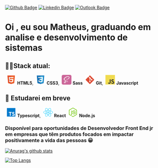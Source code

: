 [![Github Badge](https://img.shields.io/badge/GitHub--000?style=social&logo=Github&logoColor=black&link=https://github.com/matheusfr8)](https://github.com/matheusfr8)
[![Linkedin Badge](https://img.shields.io/badge/LinkedIn--000?style=social&logo=Linkedin&logoColor=0077B5&link=https://www.linkedin.com/in/matheus-frança-178319101/)](https://www.linkedin.com/in/matheus-frança-178319101/)
[![Outlook Badge](https://img.shields.io/badge/email--000?style=social&logo=microsoft-outlook&logoColor=0078d4&link=mailto:matheusgabrielfranca@outlook.com)](mailto:matheusgabrielfranca@outlook.com)

<h1>Oi , eu sou Matheus, graduando em analise e desenvolvimento de sistemas</h1>

<h2>👨‍💻Stack atual:</h2>
<div>
  <img style="margin-left: 4px" src="/Stack icons/html.png"> <b>HTML5</b>,
  <img style="margin-left: 4px" src="/Stack icons/css.png"> <b>CSS3</b>,
  <img style="margin-left: 4px" src="/Stack icons/sass.png"> <b>Sass</b>
  <img style="margin-left: 4px" src="/Stack icons/git.png"> <b>Git</b>,
  <img style="margin-left: 4px" src="/Stack icons/javascript.png"> <b>Javascript</b>
  </div>
<h2>📝 Estudarei em breve </h2>
<div>
    <img style="margin-left: 4px" src="/Stack icons/typescript.png"> <b>Typescript</b>,
    <img style="margin-left: 4px" src="/Stack icons/react.png"> <b>React</b>
    <img style="margin-left: 4px" src="/Stack icons/nodejs.png"> <b>Node.js</b>
</div>

<h3>

Disponível para oportunidades de Desenvolvedor Front End jr em empresas que têm produtos focados em impactar positivamente a vida das pessoas 😀
</h3>

[![Anurag's github stats](https://github-readme-stats.vercel.app/api?username=matheusfr8)](https://github.com/anuraghazra/github-readme-stats)


[![Top Langs](https://github-readme-stats.vercel.app/api/top-langs/?username=matheusfr8&layout=compact)](https://github.com/anuraghazra/github-readme-stats)
      

